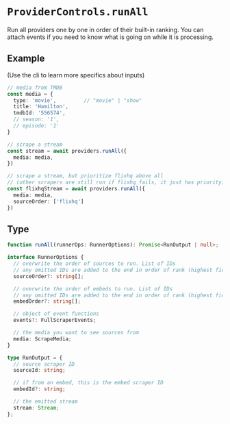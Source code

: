 # `ProviderControls.runAll`

Run all providers one by one in order of their built-in ranking.
You can attach events if you need to know what is going on while it is processing.

## Example
(Use the cli to learn more specifics about inputs)
```ts
// media from TMDB
const media = {
  type: 'movie',         // "movie" | "show"
  title: 'Hamilton',
  tmdbId: '556574',
  // season: '1',
  // episode: '1'
}

// scrape a stream
const stream = await providers.runAll({
  media: media,
})

// scrape a stream, but prioritize flixhq above all
// (other scrapers are still run if flixhq fails, it just has priority)
const flixhqStream = await providers.runAll({
  media: media,
  sourceOrder: ['flixhq']
})
```

## Type

```ts
function runAll(runnerOps: RunnerOptions): Promise<RunOutput | null>;

interface RunnerOptions {
  // overwrite the order of sources to run. List of IDs
  // any omitted IDs are added to the end in order of rank (highest first)
  sourceOrder?: string[];

  // overwrite the order of embeds to run. List of IDs
  // any omitted IDs are added to the end in order of rank (highest first)
  embedOrder?: string[];

  // object of event functions
  events?: FullScraperEvents;

  // the media you want to see sources from
  media: ScrapeMedia;
}

type RunOutput = {
  // source scraper ID
  sourceId: string;

  // if from an embed, this is the embed scraper ID
  embedId?: string;

  // the emitted stream
  stream: Stream;
};
```
